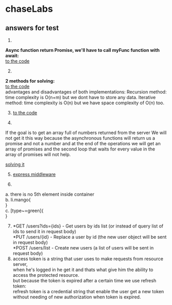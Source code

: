 # chaseLabs

## answers for test

1)

**Async function return Promise, we'll have to call myFunc function with await:**\
[to the code](https://github.com/orabenesh/chaseLabs/blob/6679c00fe9832e312600be1a347dd021a1daf3fd/answer1.tsx#L14)

2)

**2 methods for solving:**\
[to the code](https://github.com/orabenesh/chaseLabs/blob/9eee7d5e0cde06c28193c9b79f355349ee786907/answer2.tsx)\
advantages and disadvantages of both implementations:
Recursion method:
time complexity is O(n+m) but we dont have to store any data.
Iterative method:
time complexity is O(n) but we have space complexity of O(n) too.

3) [to the code](https://github.com/orabenesh/chaseLabs/blob/63e954ab9aed5339958a7b5080df718edbd7d71d/answer3.html)

4)
If the goal is to get an array full of numbers returned from the server
We will not get it this way because the asynchronous functions will return us a promise and not a number and at the end of the operations we will get an array of promises and the second loop that waits for every value in the array of promises will not help.

[solving it](https://github.com/orabenesh/chaseLabs/blob/fd568e4fedb9c9ea6da5159d3a0a8c555b70e4af/answer4.tsx)

5) [express middleware](https://github.com/orabenesh/chaseLabs/blob/2324a2faedf0e6f32784f710c25847858fc1cbea/answers/answer5.js)

6)
a. there is no 5th element inside container\
b. li.mango{\
}\
c. [type~=green]{\
}

7) 
    *GET /users?ids={ids} - Get users by ids list (or instead of query list of ids to send it in request body)\
    *PUT /users/{id} - Replace a user by id (the new user object will be sent in request body)\
    *POST /users/list - Create new users (a list of users will be sent in request body)
8)  access token is a string that user uses to make requests from resource server,\
    when he's logged in he get it and thats what give him the ability to access the protected resource.\
    but because the token is expired after a certain time we use refresh token:\
    refresh token is a credential string that enable the user get a new token without needing of new authorization when token is expired.